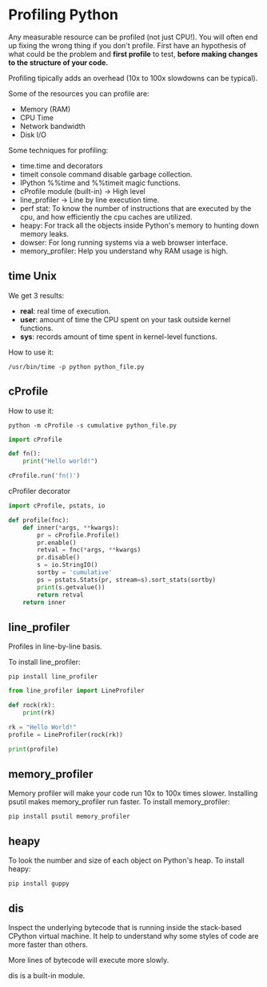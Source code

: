 # Profiling Python

Any measurable resource can be profiled (not just CPU!). You will often end up fixing the wrong thing if you don't profile. First have an hypothesis of what could be the problem and __first profile__ to test, __before making changes to the structure of your code.__

Profiling tipically adds an overhead (10x to 100x slowdowns can be typical).

Some of the resources you can profile are:

- Memory (RAM)
- CPU Time
- Network bandwidth
- Disk I/O

Some techniques for profiling:

- time.time and decorators
- timeit console command disable garbage collection.
- IPython %%time and %%timeit magic functions. 
- cProfile module (built-in) -> High level
- line_profiler -> Line by line execution time.
- perf stat: To know the number of instructions that are executed by the cpu, and how efficiently the cpu caches are utilized.
- heapy: For track all the objects inside Python's memory to hunting down memory leaks.
- dowser: For long running systems via a web browser interface.
- memory_profiler: Help you understand why RAM usage is high.

## time Unix

We get 3 results:
- __real__: real time of execution.
- __user__: amount of time the CPU spent on your task outside kernel functions.
- __sys__: records amount of time spent in kernel-level functions.

How to use it:

```shell
/usr/bin/time -p python python_file.py
```

## cProfile

How to use it:
```shell
python -m cProfile -s cumulative python_file.py
```

```python
import cProfile

def fn():
    print("Hello world!")

cProfile.run('fn()')
```

cProfiler decorator

```python
import cProfile, pstats, io

def profile(fnc):
    def inner(*args, **kwargs):
        pr = cProfile.Profile()
        pr.enable()
        retval = fnc(*args, **kwargs)
        pr.disable()
        s = io.StringIO()
        sortby = 'cumulative'
        ps = pstats.Stats(pr, stream=s).sort_stats(sortby)
        print(s.getvalue())
        return retval
    return inner
```


## line_profiler

Profiles in line-by-line basis.

To install line_profiler:

```shell
pip install line_profiler
```

```python
from line_profiler import LineProfiler

def rock(rk):
    print(rk)

rk = "Hello World!"
profile = LineProfiler(rock(rk))

print(profile)
```

## memory_profiler

Memory profiler will make your code run 10x to 100x times slower. Installing psutil makes memory_profiler run faster.
To install memory_profiler:

```shell
pip install psutil memory_profiler
```

## heapy

To look the number and size of each object on Python's heap.
To install heapy:

```shell
pip install guppy
```

## dis

Inspect the underlying bytecode that is running inside the stack-based CPython virtual machine. It help to understand why some styles of code are more faster than others.

More lines of bytecode will execute more slowly.

dis is a built-in module.